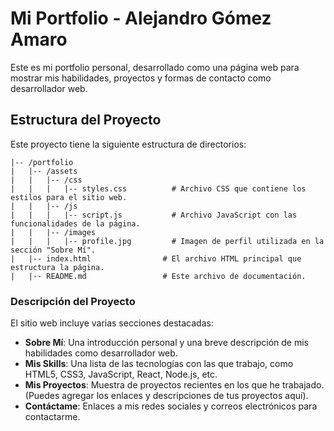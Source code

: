 # Mi Portfolio - Alejandro Gómez Amaro

Este es mi portfolio personal, desarrollado como una página web para mostrar mis habilidades, proyectos y formas de contacto como desarrollador web.

## Estructura del Proyecto

Este proyecto tiene la siguiente estructura de directorios:

```
|-- /portfolio
|   |-- /assets
|   |   |-- /css
|   |   |   |-- styles.css          # Archivo CSS que contiene los estilos para el sitio web.
|   |   |-- /js
|   |   |   |-- script.js           # Archivo JavaScript con las funcionalidades de la página.
|   |   |-- /images
|   |   |   |-- profile.jpg         # Imagen de perfil utilizada en la sección "Sobre Mí".
|   |-- index.html                # El archivo HTML principal que estructura la página.
|   |-- README.md                 # Este archivo de documentación.
```

### Descripción del Proyecto

El sitio web incluye varias secciones destacadas:

- **Sobre Mí**: Una introducción personal y una breve descripción de mis habilidades como desarrollador web.
- **Mis Skills**: Una lista de las tecnologías con las que trabajo, como HTML5, CSS3, JavaScript, React, Node.js, etc.
- **Mis Proyectos**: Muestra de proyectos recientes en los que he trabajado. (Puedes agregar los enlaces y descripciones de tus proyectos aquí).
- **Contáctame**: Enlaces a mis redes sociales y correos electrónicos para contactarme.